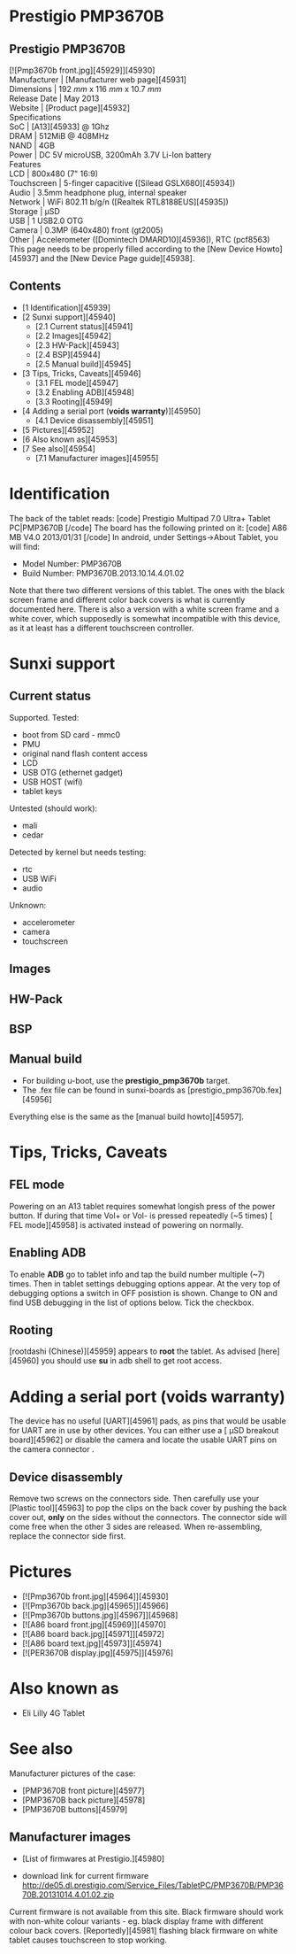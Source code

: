 # Prestigio PMP3670B
Prestigio PMP3670B  
---  
[![Pmp3670b front.jpg][45929]][45930]  
Manufacturer |  [Manufacturer web page][45931]  
Dimensions |  192 _mm_ x 116 _mm_ x 10.7 _mm_  
Release Date |  May 2013   
Website |  [Product page][45932]  
Specifications   
SoC |  [A13][45933] @ 1Ghz   
DRAM |  512MiB @ 408MHz   
NAND |  4GB   
Power |  DC 5V microUSB, 3200mAh 3.7V Li-Ion battery   
Features   
LCD |  800x480 (7" 16:9)   
Touchscreen |  5-finger capacitive ([Silead GSLX680][45934])   
Audio |  3.5mm headphone plug, internal speaker   
Network |  WiFi 802.11 b/g/n ([Realtek RTL8188EUS][45935])   
Storage |  µSD   
USB |  1 USB2.0 OTG   
Camera |  0.3MP (640x480) front (gt2005)   
Other |  Accelerometer ([Domintech DMARD10][45936]), RTC (pcf8563)   
This page needs to be properly filled according to the [New Device Howto][45937] and the [New Device Page guide][45938].
## Contents
  * [1 Identification][45939]
  * [2 Sunxi support][45940]
    * [2.1 Current status][45941]
    * [2.2 Images][45942]
    * [2.3 HW-Pack][45943]
    * [2.4 BSP][45944]
    * [2.5 Manual build][45945]
  * [3 Tips, Tricks, Caveats][45946]
    * [3.1 FEL mode][45947]
    * [3.2 Enabling ADB][45948]
    * [3.3 Rooting][45949]
  * [4 Adding a serial port (**voids warranty**)][45950]
    * [4.1 Device disassembly][45951]
  * [5 Pictures][45952]
  * [6 Also known as][45953]
  * [7 See also][45954]
    * [7.1 Manufacturer images][45955]

# Identification
The back of the tablet reads: 
[code] 
    Prestigio Multipad 7.0 Ultra+
    Tablet PC|PMP3670B
[/code]
The board has the following printed on it: 
[code] 
    A86 MB V4.0
    2013/01/31
[/code]
In android, under Settings->About Tablet, you will find: 
  * Model Number: PMP3670B
  * Build Number: PMP3670B.2013.10.14.4.01.02

Note that there two different versions of this tablet. The ones with the black screen frame and different color back covers is what is currently documented here. There is also a version with a white screen frame and a white cover, which supposedly is somewhat incompatible with this device, as it at least has a different touchscreen controller. 
# Sunxi support
## Current status
Supported. 
Tested: 
  * boot from SD card - mmc0
  * PMU
  * original nand flash content access
  * LCD
  * USB OTG (ethernet gadget)
  * USB HOST (wifi)
  * tablet keys

Untested (should work): 
  * mali
  * cedar

Detected by kernel but needs testing: 
  * rtc
  * USB WiFi
  * audio

Unknown: 
  * accelerometer
  * camera
  * touchscreen

## Images
## HW-Pack
## BSP
## Manual build
  * For building u-boot, use the **prestigio_pmp3670b** target.
  * The .fex file can be found in sunxi-boards as [prestigio_pmp3670b.fex][45956]

Everything else is the same as the [manual build howto][45957]. 
# Tips, Tricks, Caveats
## FEL mode
Powering on an A13 tablet requires somewhat longish press of the power button. If during that time Vol+ or Vol- is pressed repeatedly (~5 times) [ FEL mode][45958] is activated instead of powering on normally. 
## Enabling ADB
To enable **ADB** go to tablet info and tap the build number multiple (~7) times. Then in tablet settings debugging options appear. At the very top of debugging options a switch in OFF posistion is shown. Change to ON and find USB debugging in the list of options below. Tick the checkbox. 
## Rooting
[rootdashi (Chinese)][45959] appears to **root** the tablet. 
As advised [here][45960] you should use **su** in adb shell to get root access. 
# Adding a serial port (**voids warranty**)
The device has no useful [UART][45961] pads, as pins that would be usable for UART are in use by other devices. You can either use a [ µSD breakout board][45962] or disable the camera and locate the usable UART pins on the camera connector . 
## Device disassembly
Remove two screws on the connectors side. Then carefully use your [Plastic tool][45963] to pop the clips on the back cover by pushing the back cover out, **only** on the sides without the connectors. The connector side will come free when the other 3 sides are released. When re-assembling, replace the connector side first. 
# Pictures
  * [![Pmp3670b front.jpg][45964]][45930]
  * [![Pmp3670b back.jpg][45965]][45966]
  * [![Pmp3670b buttons.jpg][45967]][45968]
  * [![A86 board front.jpg][45969]][45970]
  * [![A86 board back.jpg][45971]][45972]
  * [![A86 board text.jpg][45973]][45974]
  * [![PER3670B display.jpg][45975]][45976]

# Also known as
  * Eli Lilly 4G Tablet

# See also
Manufacturer pictures of the case: 
  * [PMP3670B front picture][45977]
  * [PMP3670B back picture][45978]
  * [PMP3670B buttons][45979]

## Manufacturer images
  * [List of firmwares at Prestigio.][45980]

  * download link for current firmware <http://de05.dl.prestigio.com/Service_Files/TabletPC/PMP3670B/PMP3670B.20131014.4.01.02.zip>

Current firmware is not available from this site. Black firmware should work with non-white colour variants - eg. black display frame with different colour back covers. [Reportedly][45981] flashing black firmware on white tablet causes touchscreen to stop working.
